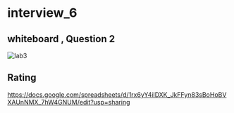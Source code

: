 # interview_6
## whiteboard , Question 2
![lab3](https://github.com/ahmaderaqi/interview_6/assets/118004544/502f6f97-b063-4bea-8b0d-bc7b615b4337)

## Rating 
https://docs.google.com/spreadsheets/d/1rx6yY4ilDXK_JkFFyn83sBoHoBVXAUnNMX_7hW4GNUM/edit?usp=sharing
